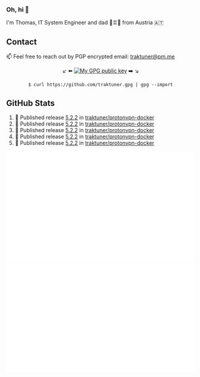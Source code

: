 ### Oh, hi 👋

I'm Thomas, IT System Engineer and dad 👶♊️👶 from Austria 🇦🇹

<!--
**traktuner/traktuner** is a ✨ _special_ ✨ repository because its `README.md` (this file) appears on your GitHub profile.

Here are some ideas to get you started:

- 🔭 I’m currently working on ...
- 🌱 I’m currently learning ...
- 👯 I’m looking to collaborate on ...
- 🤔 I’m looking for help with ...
- 💬 Ask me about ...
- 📫 How to reach me: ...
- 😄 Pronouns: ...
- ⚡ Fun fact: ...
-->

## Contact
📫 Feel free to reach out by PGP encrypted email:
traktuner@pm.me

<div align="center" markdown="1">

↙️ ⬅️ [![My GPG public key](https://img.shields.io/badge/PGP%20public%20key-6D4AFF?style=for-the-badge)](https://github.com/traktuner.gpg) ➡️ ↘️

```shell
$ curl https://github.com/traktuner.gpg | gpg --import
```

</div>

## GitHub Stats
<!--START_SECTION:activity-->
1. 🚀 Published release [5.2.2](https://github.com/traktuner/protonvpn-docker/releases/tag/5.2.2) in [traktuner/protonvpn-docker](https://github.com/traktuner/protonvpn-docker)
2. 🚀 Published release [5.2.2](https://github.com/traktuner/protonvpn-docker/releases/tag/5.2.2) in [traktuner/protonvpn-docker](https://github.com/traktuner/protonvpn-docker)
3. 🚀 Published release [5.2.2](https://github.com/traktuner/protonvpn-docker/releases/tag/5.2.2) in [traktuner/protonvpn-docker](https://github.com/traktuner/protonvpn-docker)
4. 🚀 Published release [5.2.2](https://github.com/traktuner/protonvpn-docker/releases/tag/5.2.2) in [traktuner/protonvpn-docker](https://github.com/traktuner/protonvpn-docker)
5. 🚀 Published release [5.2.2](https://github.com/traktuner/protonvpn-docker/releases/tag/5.2.2) in [traktuner/protonvpn-docker](https://github.com/traktuner/protonvpn-docker)
<!--END_SECTION:activity-->

![](https://github.com/traktuner/traktuner/blob/master/generated/overview.svg)
![](https://github.com/traktuner/traktuner/blob/master/generated/languages.svg)
